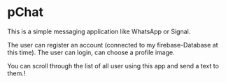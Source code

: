 # pChat

This is a simple messaging application like WhatsApp or Signal.

The user can register an account (connected to my firebase-Database at this time).
The user can login, can choose a profile image.

You can scroll through the list of all user using this app and send a text to them.!
